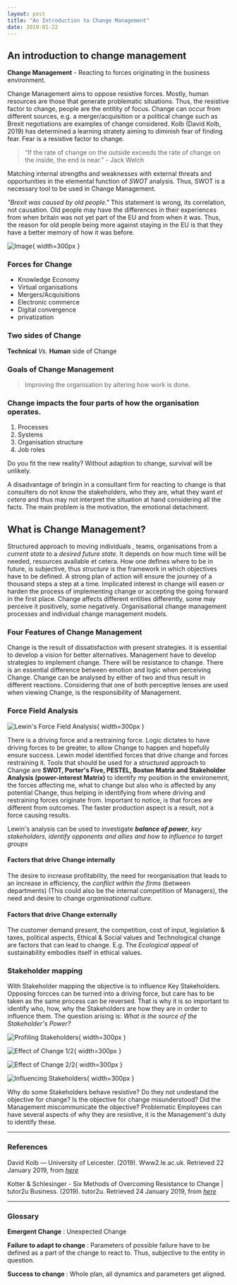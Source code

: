 ```yaml
---
layout: post
title: "An Introduction to Change Management"
date: 2019-01-22
---
```


## An introduction to change management

**Change Management** - Reacting to forces originating in the business
environment.

Change Management aims to oppose resistive forces. Mostly, human resources are
those that generate problematic situations. Thus, the resistive factor to
change, people are the entitity of focus. Change can occur from different
sources, e.g. a merger/acquisition or a political change such as Brexit
negotiations are examples of change considered. Kolb (David Kolb, 2019) has
determined a learning stratety aiming to diminish fear of finding fear. Fear is
a resistive factor to change.

> “If the rate of change on the outside exceeds the rate of change on the
> inside, the end is near.” - Jack Welch

Matching internal strengths and weaknesses with external threats and
opportunities in the elemental function of *SWOT* analysis. Thus, SWOT is a
necessary tool to be used in Change Management.

*"Brexit was caused by old people."* This statement is wrong, its correlation,
not causation. Old people may have the differences in their experiences from
when britain was not yet part of the EU and from when it was. Thus, the reason
for old people being more against staying in the EU is that they have a better
memory of how it was before.

![Image](http://userscontent2.emaze.com/images/8a4dbe3d-bd24-4e43-82c4-4254d95a408a/Slide4_Pic2_635985345225437570.jpeg){ width=300px }

### Forces for Change

- Knowledge Economy
- Virtual organisations
- Mergers/Acquisitions
- Electronic commerce
- Digital convergence
- privatization

### Two sides of Change

**Technical** *Vs.* **Human** side of Change

### Goals of Change Management

> Improving the organisation by altering how work is done.

### Change impacts the four parts of how the organisation operates.

1. Processes
2. Systems
3. Organisation structure
4. Job roles

Do you fit the new reality? Without adaption to change, survival will be
unlikely.

A disadvantage of bringin in a consultant firm for reacting to change is that
consulters do not know the stakeholders, who they are, what they want *et
cetera* and thus may not interpret the situation at hand considering all the
facts. The main problem is the motivation, the emotional detachment. 
 
## What is Change Management?

Structured approach to moving individuals , teams, organisations from a *current
state* to a *desired future state*. It depends on how much time will be needed,
resources available et cetera. How one defines where to be in future, is
subjective, thus *structure* is the framework in which objectives have to be
defined. A strong plan of action will ensure the journey of a thousand steps a
step at a time. Implicated interest in change will easen or harden the process
of implementing change or accepting the going forward in the first place. Change
affects different entities differently, some may perceive it positively, some
negatively. Organisational change management processes and individual change
management models.

### Four Features of Change Management

Change is the result of dissatisfaction with present strategies. it is essential
to develop a vision for better alternatives. Management have to develop
strategies to implement change. There will be resistance to change. There is an
essential difference between emotion and logic when perceiving Change. Change
can be analysed by either of two and thus result in different reactions.
Considering that one of both perceptive lenses are used when viewing Change, is
the responsibility of Management.

### Force Field Analysis

![Lewin's Force Field Analysis](https://cdn2.slidemodel.com/wp-content/uploads/6302-01-force-field-analysis-5.jpg){ width=300px }

There is a driving force and a restraining force. Logic dictates to have driving
forces to be greater, to allow Change to happen and hopefully ensure success.
Lewin model identified forces that drive change and forces restraining it.
Tools that should be used for a *structured* approach to Change are **SWOT,
Porter's Five, PESTEL, Boston Matrix and Stakeholder Analysis (power-interest
Matrix)** to identify my position in the environemnt, the forces affecting me,
what to change but also who is affected by any potential Change, thus helping in
identifying from where driving and restraining forces originate from. Important
to notice, is that forces are different from outcomes. The faster production
aspect is a result, not a force causing results.

Lewin's analysis can be used to investigate _**balance of power**, key
stakeholders, identify opponents and allies and how to _influence_ to target
groups_

#### Factors that drive Change internally

The desire to increase profitability, the need for reorganisation that leads to
an increase in efficiency, the *conflict within the firms* (between
departments) (This could also be the internal competition of Managers), the need and desire to change *organisational culture*.

#### Factors that drive Change externally

The customer demand present, the competition, cost of input, legislation &
taxes, political aspects, Ethical & Social values and Technological change are
factors that can lead to change. E.g. The *Ecological appeal* of sustainability
embodies itself in ethical values.

### Stakeholder mapping

With Stakeholder mapping the objective is to influence Key Stakeholders.
Opposing forcces can be turned into a driving force, but care has to be taken as
the same process can be reversed. That is why it is so important to identify
who, how, why the Stakeholders are how they are in order to influence them. The
question arising is: *What is the source of the Stakeholder's Power?*

![Profiling Stakeholders](https://image.slidesharecdn.com/changemanagement-150710074349-lva1-app6891/95/change-management-ppt-slides-27-638.jpg?cb=1436517538){ width=300px }

![Effect of Change 1/2](https://image.slidesharecdn.com/changemanagement-150710074349-lva1-app6891/95/change-management-ppt-slides-28-638.jpg?cb=1436517538){ width=300px }

![Effect of Change 2/2](https://image.slidesharecdn.com/changemanagement-150710074349-lva1-app6891/95/change-management-ppt-slides-29-638.jpg?cb=1436517538){ width=300px }

![Influencing Stakeholders](https://image.slidesharecdn.com/changemanagement-150710074349-lva1-app6891/95/change-management-ppt-slides-30-638.jpg?cb=1436517538){ width=300px }

Why do some Stakeholders behave resistive? Do they not undestand the objective
for change? Is the objective for change misunderstood? Did the Management
miscommunicate the objective? Problematic Employees can have several aspects of
why they are resistive, it is the Management's duty to identify these. 




-------------------------------------------------------------------------------

### References

David Kolb — University of Leicester. (2019). Www2.le.ac.uk. Retrieved 22
January 2019, from
[*here*](https://www2.le.ac.uk/departments/doctoralcollege/training/eresources/teaching/theories/kolb)

Kotter & Schlesinger - Six Methods of Overcoming Resistance to Change | tutor2u
Business. (2019). tutor2u. Retrieved 24 January 2019, from
[*here*](https://www.tutor2u.net/business/reference/kotter-schlesinger-six-methods-of-overcoming-resistance-to-change)

-------------------------------------------------------------------------------

### Glossary

**Emergent Change** 
: Unexpected Change

**Failure to adapt to change** 
: Parameters of possible failure have to be defined as a part of the change to
react to. Thus, subjective to the entity in question. 

**Success to change**
: Whole plan, all dynamics and parameters get aligned.
